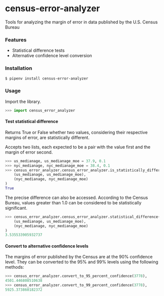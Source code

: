 # census-error-analyzer

Tools for analyzing the margin of error in data published by the U.S. Census Bureau

### Features

* Statistical difference tests
* Alternative confidence level conversion

### Installation

```bash
$ pipenv install census-error-analyzer
```

### Usage

Import the library.

```python
>>> import census_error_analyzer
```

#### Test statistical difference

Returns True or False whether two values, considering their respective margins of error, are statistically different.

Accepts two lists, each expected to be a pair with the value first and the margin of error second.

```python
>>> us_medianage, us_medianage_moe = 37.9, 0.1
>>> nyc_medianage, nyc_medianage_moe = 38.4, 0.1
>>> census_error_analyzer.census_error_analyzer.is_statistically_different(
    (us_medianage, us_medianage_moe),
    (nyc_medianage, nyc_medianage_moe)
)
True
```

The precise difference can also be accessed. According to the Census Bureau, values greater than 1.0 can be considered to be statistically significant.

```python
>>> census_error_analyzer.census_error_analyzer.statistical_difference(
    (us_medianage, us_medianage_moe),
    (nyc_medianage, nyc_medianage_moe)
)
3.535533905932737
```

#### Convert to alternative confidence levels

The margins of error published by the Census are at the 90% confidence level. They can be converted to the 95% and 99% levels using the following methods:

```python
>>> census_error_analyzer.convert_to_95_percent_confidence(3778),
4501.446808510638
>>> census_error_analyzer.convert_to_99_percent_confidence(3778),
5925.373860182372
```
